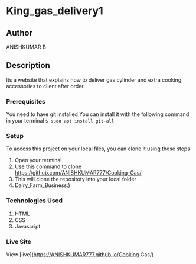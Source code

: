 # King_gas_delivery1
## Author
ANISHKUMAR B
## Description
Its a website that explains how to deliver gas cylinder and extra cooking accessories to client after order. 
### Prerequisites
You need to have git installed
You can install it with the following command in your terminal
`$ sudo apt install git-all`
### Setup
To access this project on your local files, you can clone it using these steps
1. Open your terminal
1. Use this command to clone https://github.com/ANISHKUMAR777/Cooking-Gas/
1. This will clone the repositoty into your local folder
1. Dairy_Farm_Business:)
### Technologies Used
1. HTML
1. CSS
1. Javascript

### Live Site
View [live](https://ANISHKUMAR777.github.io/Cooking Gas/)
 
